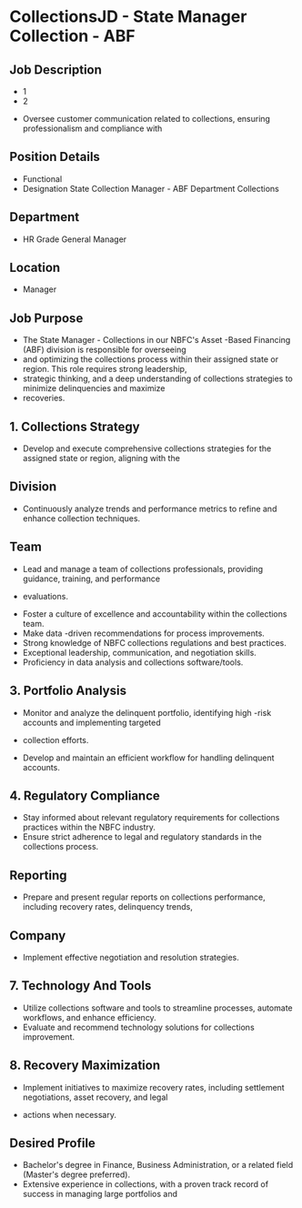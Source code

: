 # CollectionsJD - State Manager Collection - ABF

## Job Description

* 1
* 2
- Oversee customer communication related to collections, ensuring professionalism and compliance with

## Position Details

* Functional
* Designation  State Collection Manager - ABF Department  Collections

## Department

* HR Grade  General Manager

## Location

* Manager

## Job Purpose

* The State Manager - Collections in our NBFC's Asset -Based Financing (ABF) division is responsible for overseeing
* and optimizing the collections process within their assigned state or region. This role requires strong leadership,
* strategic thinking, and a deep understanding of  collections strategies to minimize delinquencies and maximize
* recoveries.

## 1. Collections Strategy

- Develop and execute comprehensive collections strategies for the assigned state or region, aligning with the

## Division

- Continuously analyze trends and performance metrics to refine and enhance collection techniques.

## Team

- Lead and manage a team of collections professionals, providing guidance, training, and performance
* evaluations.
- Foster a culture of excellence and accountability within the collections team.
- Make data -driven recommendations for process improvements.
- Strong knowledge of NBFC collections regulations and best practices.
- Exceptional leadership, communication, and negotiation skills.
- Proficiency in data analysis and collections software/tools.

## 3. Portfolio Analysis

- Monitor and analyze the delinquent portfolio, identifying high -risk accounts and implementing targeted
* collection efforts.
- Develop and maintain an efficient workflow for handling delinquent accounts.

## 4. Regulatory Compliance

- Stay informed about relevant regulatory requirements for collections practices within the NBFC industry.
- Ensure strict adherence to legal and regulatory standards in the collections process.

## Reporting

- Prepare and present regular reports on collections performance, including recovery rates, delinquency trends,

## Company

- Implement effective negotiation and resolution strategies.

## 7. Technology And Tools

- Utilize collections software and tools to streamline processes, automate workflows, and enhance efficiency.
- Evaluate and recommend technology solutions for collections improvement.

## 8. Recovery Maximization

- Implement initiatives to maximize recovery rates, including settlement negotiations, asset recovery, and legal
* actions when necessary.

## Desired Profile

- Bachelor's degree in Finance, Business Administration, or a related field (Master's degree preferred).
- Extensive experience in collections, with a proven track record of success in managing large portfolios and
